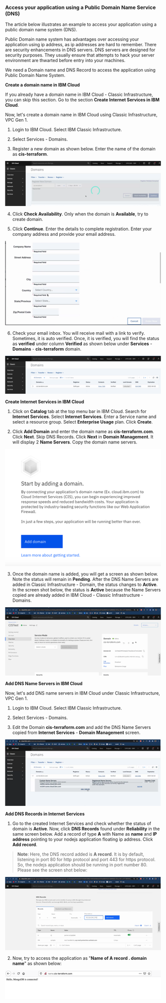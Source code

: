 ### Access your application using a Public Domain Name Service (DNS)

The article below illustrates an example to access your application using a public domain name system (DNS). 

Public Domain name system has advantages over accessing your application using ip address, as ip addresses are hard to remember. There are security enhancements in DNS servers. DNS servers are designed for security purposes. They usually ensure that attempts to hack your server environment are thwarted before entry into your machines. 

We need a Domain name and DNS Record to access the application using Public Domain Name System.   

**Create a domain name in IBM Cloud**

If you already have a domain name in IBM Cloud - Classic Infrastructure, you can skip this section. Go to the section **Create Internet Services in IBM Cloud**.  

Now, let's create a domain name in IBM Cloud using Classic Infrastructure, VPC Gen 1. 

1. Login to IBM Cloud. Select IBM Classic Infrastructure. 

2. Select Services - Domains. 

3. Register a new domain as shown below. Enter the name of the domain as **cis-terraform**.   

![Register New Domain](images/cis-terraform-domain.png)

4. Click **Check Availability**. Only when the domain is **Available**, try to create domain.    

5. Click **Continue**. Enter the details to complete registration. Enter your company address and provide your email address.   

![Complete registration](images/complete-registration.png)

6. Check your email inbox. You will receive mail with a link to verify. Sometimes, it is auto verified. Once, it is verified, you will find the status as **verified** under column **Verified** as shown below under **Services** - **Domains** - **cis-terraform** domain.   

![domain verified](images/cis-terraform-domain-verified.png)


**Create Internet Services in IBM Cloud**


1. Click on **Catalog** tab at the top menu bar in IBM Cloud. Search for **Internet Services**. Select **Internet Services**. Enter a Service name and select a resource group. Select **Enterprise Usage** plan. Click **Create**. 

2. Click **Add Domain** and enter the domain name as **cis-terraform.com**. Click **Next**. Skip DNS Records. Click **Next** in **Domain Management**. It will display 2 **Name Servers**.  Copy the domain name servers.    

![add domain](images/InternetServices_AddDomain.png)

3. Once the domain name is added, you will get a screen as shown below. Note the status will remain in **Pending**. After the DNS Name Servers are added in Classic Infrastructure - Domain, the status changes to **Active**.  In the screen shot below, the status is **Active** because the Name Servers copied are already added in IBM Cloud - Classic Infrastructure - Domains. 

![domain added](images/Internet_Services_Add_Domain.png)

**Add DNS Name Servers in IBM Cloud**

Now, let's add DNS name servers in IBM Cloud under Classic Infrastructure, VPC Gen 1. 

1. Login to IBM Cloud. Select IBM Classic Infrastructure. 

2. Select Services - Domains. 

3. Edit the Domain **cis-terraform.com** and add the DNS Name Servers copied from **Internet Services** - **Domain Management** screen.   

![add DNS Servers](images/Add_DNS_Name_Servers.png)


**Add DNS Records in Internet Services**

1. Go to the created Internet Services and check whether the status of domain is **Active**. Now, click **DNS Records** found under **Reliability** in the same screen below. Add a record of type **A** with Name as **name** and **IP address** pointing to your nodejs application floating ip address. Click **Add record**. 

> **Note**: Here, the DNS record added is **A record**. It is by default, listening in port 80 for http protocol and port 443 for https protocol. So, the nodejs application should be running in port number 80. Please see the screen shot below:  

![A record added](images/DNS_Record_A.png)

2. Now, try to access the application as "**Name of A record . domain name**" as shown below:  

![application dns](images/dns_nodejs.png)






